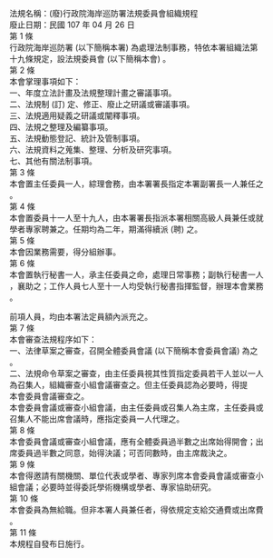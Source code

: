 法規名稱：(廢)行政院海岸巡防署法規委員會組織規程  
廢止日期：民國 107 年 04 月 26 日  
第 1 條  
行政院海岸巡防署 (以下簡稱本署) 為處理法制事務，特依本署組織法第  
十九條規定，設法規委員會 (以下簡稱本會) 。  
第 2 條  
本會掌理事項如下：  
一、年度立法計畫及法規整理計畫之審議事項。  
二、法規制 (訂) 定、修正、廢止之研議或審議事項。  
三、法規適用疑義之研議或闡釋事項。  
四、法規之整理及編纂事項。  
五、法規動態登記、統計及管制事項。  
六、法規資料之蒐集、整理、分析及研究事項。  
七、其他有關法制事項。  
第 3 條  
本會置主任委員一人，綜理會務，由本署署長指定本署副署長一人兼任之  
。  
第 4 條  
本會置委員十一人至十九人，由本署署長指派本署相關高級人員兼任或就  
學者專家聘兼之。任期均為二年，期滿得續派 (聘) 之。  
第 5 條  
本會因業務需要，得分組辦事。  
第 6 條  
本會置執行秘書一人，承主任委員之命，處理日常事務；副執行秘書一人  
，襄助之；工作人員七人至十一人均受執行秘書指揮監督，辦理本會業務  
。  


前項人員，均由本署法定員額內派充之。  
第 7 條  
本會審查法規程序如下：  
一、法律草案之審查，召開全體委員會議 (以下簡稱本會委員會議) 為之  
。  
二、法規命令草案之審查，由主任委員視其性質指定委員若干人並以一人  
為召集人，組織審查小組會議審查之。但主任委員認為必要時，得提  
本會委員會議審查之。  
本會委員會議或審查小組會議，由主任委員或召集人為主席，主任委員或  
召集人不能出席會議時，應指定委員一人代理之。  
第 8 條  
本會委員會議或審查小組會議，應有全體委員過半數之出席始得開會；出  
席委員過半數之同意，始得決議；可否同數時，由主席裁決之。  
第 9 條  
本會得邀請有關機關、單位代表或學者、專家列席本會委員會議或審查小  
組會議；必要時並得委託學術機構或學者、專家協助研究。  
第 10 條  
本會委員為無給職。但非本署人員兼任者，得依規定支給交通費或出席費  
。  
第 11 條  
本規程自發布日施行。  


